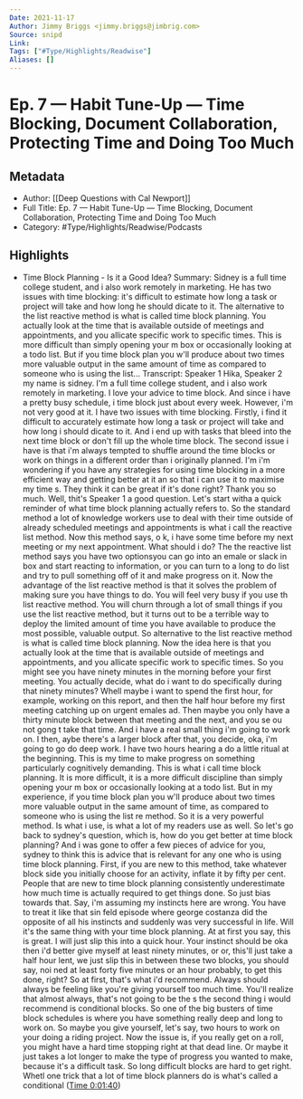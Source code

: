 ```yaml
---
Date: 2021-11-17
Author: Jimmy Briggs <jimmy.briggs@jimbrig.com>
Source: snipd
Link: 
Tags: ["#Type/Highlights/Readwise"]
Aliases: []
---
```

# Ep. 7 —  Habit Tune-Up —  Time Blocking, Document Collaboration, Protecting Time and Doing Too Much

## Metadata
- Author: [[Deep Questions with Cal Newport]]
- Full Title: Ep. 7 —  Habit Tune-Up —  Time Blocking, Document Collaboration, Protecting Time and Doing Too Much
- Category: #Type/Highlights/Readwise/Podcasts

## Highlights
- Time Block Planning - Is it a Good Idea?
  Summary:
  Sidney is a full time college student, and i also work remotely in marketing. He has two issues with time blocking: it's difficult to estimate how long a task or project will take and how long he should dicate to it. The alternative to the list reactive method is what is called time block planning. You actually look at the time that is available outside of meetings and appointments, and you allicate specific work to specific times. This is more difficult than simply opening your m box or occasionally looking at a todo list. But if you time block plan you w'll produce about two times more valuable output in the same amount of time as compared to someone who is using the list...
  Transcript:
  Speaker 1
  Hika,
  Speaker 2
  my name is sidney. I'm a full time college student, and i also work remotely in marketing. I love your advice to time block. And since i have a pretty busy schedule, i time block just about every week. However, i'm not very good at it. I have two issues with time blocking. Firstly, i find it difficult to accurately estimate how long a task or project will take and how long i should dicate to it. And i end up with tasks that bleed into the next time block or don't fill up the whole time block. The second issue i have is that i'm always tempted to shuffle around the time blocks or work on things in a different order than i originally planned. I'm i'm wondering if you have any strategies for using time blocking in a more efficient way and getting better at it an so that i can use it to maximise my time s. They think it can be great if it's done right? Thank you so much. Well, thit's
  Speaker 1
  a good question. Let's start witha a quick reminder of what time block planning actually refers to. So the standard method a lot of knowledge workers use to deal with their time outside of already scheduled meetings and appointments is what i call the reactive list method. Now this method says, o k, i have some time before my next meeting or my next appointment. What should i do? The the reactive list method says you have two optionsyou can go into an emale or slack in box and start reacting to information, or you can turn to a long to do list and try to pull something off of it and make progress on it. Now the advantage of the list reactive method is that it solves the problem of making sure you have things to do. You will feel very busy if you use th list reactive method. You will churn through a lot of small things if you use the list reactive method, but it turns out to be a terrible way to deploy the limited amount of time you have available to produce the most possible, valuable output. So alternative to the list reactive method is what is called time block planning. Now the idea here is that you actually look at the time that is available outside of meetings and appointments, and you allicate specific work to specific times. So you might see you have ninety minutes in the morning before your first meeting. You actually decide, what do i want to do specifically during that ninety minutes? Whell maybe i want to spend the first hour, for example, working on this report, and then the half hour before my first meeting catching up on urgent emales ad. Then maybe you only have a thirty minute block between that meeting and the next, and you se ou not gong t take that time. And i have a real small thing i'm going to work on. I then, aybe there's a larger block after that, you decide, oka, i'm going to go do deep work. I have two hours hearing a do a little ritual at the beginning. This is my time to make progress on something particularly cognitively demanding. This is what i call time block planning. It is more difficult, it is a more difficult discipline than simply opening your m box or occasionally looking at a todo list. But in my experience, if you time block plan you w'll produce about two times more valuable output in the same amount of time, as compared to someone who is using the list re method. So it is a very powerful method. Is what i use, is what a lot of my readers use as well. So let's go back to sydney's question, which is, how do you get better at time block planning? And i was gone to offer a few pieces of advice for you, sydney to think this is advice that is relevant for any one who is using time block planning. First, if you are new to this method, take whatever block side you initially choose for an activity, inflate it by fifty per cent. People that are new to time block planning consistently underestimate how much time is actually required to get things done. So just bias towards that. Say, i'm assuming my instincts here are wrong. You have to treat it like that sin feld episode where george costanza did the opposite of all his instincts and suddenly was very successful in life. Will it's the same thing with your time block planning. At at first you say, this is great. I will just slip this into a quick hour. Your instinct should be oka then i'd better give myself at least ninety minutes, or or, this'll just take a half hour lent, we just slip this in between these two blocks, you should say, noi ned at least forty five minutes or an hour probably, to get this done, right? So at first, that's what i'd recommend. Always should always be feeling like you're giving yourself too much time. You'll realize that almost always, that's not going to be the s the second thing i would recommend is conditional blocks. So one of the big busters of time block schedules is where you have something really deep and long to work on. So maybe you give yourself, let's say, two hours to work on your doing a riding project. Now the issue is, if you really get on a roll, you might have a hard time stopping right at that dead line. Or maybe it just takes a lot longer to make the type of progress you wanted to make, because it's a difficult task. So long difficult blocks are hard to get right. Whetl one trick that a lot of time block planners do is what's called a conditional ([Time 0:01:40](https://share.snipd.com/snip/dc085c94-a9b8-48f4-9cf3-f9a56779e5af))
